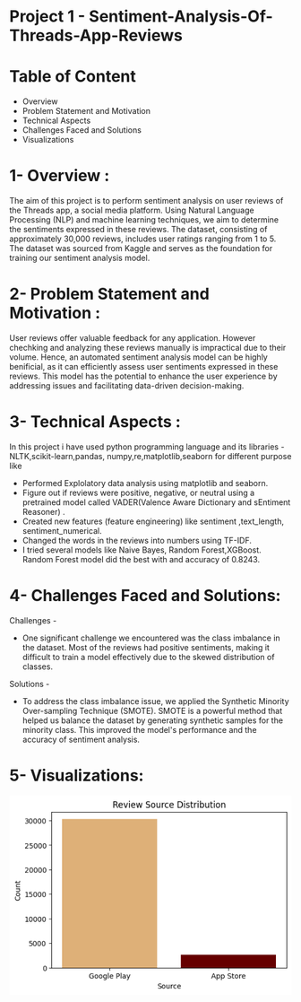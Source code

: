 # Project 1 - Sentiment-Analysis-Of-Threads-App-Reviews

# Table of Content
- Overview
- Problem Statement and Motivation
- Technical Aspects
- Challenges Faced and Solutions
- Visualizations

# 1- Overview :
The aim of this project is to perform sentiment analysis on user reviews of the Threads app, a social media platform. Using Natural Language Processing (NLP) and machine learning techniques, we aim to determine the sentiments expressed in these reviews. The dataset, consisting of approximately 30,000 reviews, includes user ratings ranging from 1 to 5. The dataset was sourced from Kaggle and serves as the foundation for training our sentiment analysis model.

# 2- Problem Statement and Motivation :
User reviews offer valuable feedback for any application. However chechking and analyzing these reviews manually is impractical due to their volume. Hence, an automated sentiment analysis model can be highly benificial, as it can efficiently assess user sentiments expressed in these reviews.
This model has the potential to enhance the user experience by addressing issues and facilitating data-driven decision-making.

# 3- Technical Aspects :
In this project i have used python programming language and its libraries - NLTK,scikit-learn,pandas, numpy,re,matplotlib,seaborn
for different purpose like
- Performed Explolatory data analysis using matplotlib and seaborn.
- Figure out if reviews were positive, negative, or neutral using a pretrained model called VADER(Valence Aware Dictionary and sEntiment Reasoner) .
- Created new features (feature engineering) like sentiment	,text_length,	sentiment_numerical.
- Changed the words in the reviews into numbers using TF-IDF.
- I tried several models like Naive Bayes, Random Forest,XGBoost.
  Random Forest model did the best with and accuracy of 0.8243.

 # 4- Challenges Faced and Solutions:
 Challenges - 
 - One significant challenge we encountered was the class imbalance in the dataset. Most of the reviews had positive sentiments, making it difficult to train a model 
  effectively due to the skewed distribution of classes.

 Solutions -
 - To address the class imbalance issue, we applied the Synthetic Minority Over-sampling Technique (SMOTE). SMOTE is a powerful method that helped us balance the dataset by 
  generating synthetic samples for the minority class. This improved the model's performance and the accuracy of sentiment analysis.

 
 # 5- Visualizations:
  ![](https://github.com/Karanmanolaa/Sentiment-Analysis-Of-Threads-App-Reviews-/blob/main/images/download%202.png)
  

  
